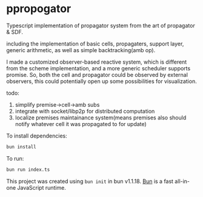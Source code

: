 # ppropogator

Typescript implementation of propagator system
from the art of propagator & SDF.

including the implementation of basic cells, 
propagaters, support layer, 
generic arithmetic, as well as
simple backtracking(amb op).

I made a customized observer-based reactive system,
which is different from the scheme implementation,
and a more generic scheduler supports promise.
So, both the cell and propagator could be observed by external observers,
this could potentially open up some possibilities for visualization.



todo:
1. simplify premise->cell->amb subs
2. integrate with socket/libp2p for distributed computation
3. localize premises maintainance system(means premises also should notify whatever 
cell it was propagated to for update)




To install dependencies:

```bash
bun install
```

To run:

```bash
bun run index.ts
```

This project was created using `bun init` in bun v1.1.18. [Bun](https://bun.sh) is a fast all-in-one JavaScript runtime.
